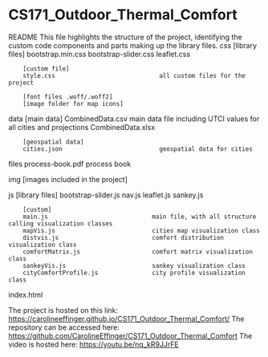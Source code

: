 # CS171_Outdoor_Thermal_Comfort

README
This file highlights the structure of the project, identifying the custom code components and parts making up the library files. 
css     [library files]
        bootstrap.min.css
        bootstrap-slider.css
        leaflet.css

        [custom file]
        style.css                             all custom files for the project

        [font files .woff/.woff2]
        [image folder for map icons]	

			
data		[main data]
        CombinedData.csv                      main data file including UTCI values for all cities and projections
        CombinedData.xlsx

        [geospatial data]
        cities.json                           geospatial data for cities


			
files		process-book.pdf	                    process book
			
img		  [images included in the project]	
			
js		  [library files]
        bootstrap-slider.js
        nav.js
        leaflet.js
        sankey.js

        [custom]
        main.js                             main file, with all structure calling visualization classes
        mapVis.js                           cities map visualization class
        distvis.js                          comfort distribution visualization class
        comfortMatrix.js                    comfort matrix visualization class
        sankeyVis.js                        sankey visualization class
        cityComfortProfile.js               city profile visualization class




			
index.html			

The project is hosted on this link: https://carolineeffinger.github.io/CS171_Outdoor_Thermal_Comfort/
The repository can be accessed here: https://github.com/CarolineEffinger/CS171_Outdoor_Thermal_Comfort 
The video is hosted here: https://youtu.be/nq_kR9JJrFE
